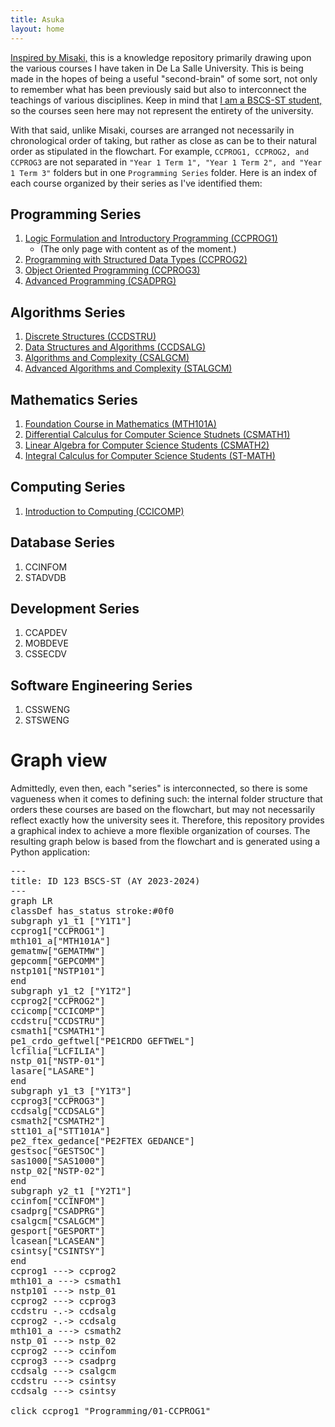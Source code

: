 ```yaml
---
title: Asuka
layout: home
---
```


[Inspired by Misaki,](https://lowestofthe1ow.github.io/misaki-quartz/) this is a knowledge repository primarily drawing upon the various courses I have taken in De La Salle University. This is being made in the hopes of being a useful "second-brain" of some sort, not only to remember what has been previously said but also to interconnect the teachings of various disciplines. Keep in mind that [I am a BSCS-ST student,](https://www.dlsu.edu.ph/colleges/ccs/undergraduate-degree-programs/cs-st/) so the courses seen here may not represent the entirety of the university.

With that said, unlike Misaki, courses are arranged not necessarily in chronological order of taking, but rather as close as can be to their natural order as stipulated in the flowchart. For example, `CCPROG1, CCPROG2, and CCPROG3` are not separated in `"Year 1 Term 1", "Year 1 Term 2", and "Year 1 Term 3"` folders but in one `Programming Series` folder. Here is an index of each course organized by their series as I've identified them:

## Programming Series
1. [Logic Formulation and Introductory Programming (CCPROG1)](Programming/01-CCPROG1/index.md)
   * (The only page with content as of the moment.)
2. [Programming with Structured Data Types (CCPROG2)](Programming/02-CCPROG2/index.md)
3. [Object Oriented Programming (CCPROG3)](Programming/03-CCPROG3/index.md)
4. [Advanced Programming (CSADPRG)](Programming/04-CSADPRG/index.md)

## Algorithms Series
1. [Discrete Structures (CCDSTRU)](Algorithms/01-CCDSTRU/index)
2. [Data Structures and Algorithms (CCDSALG)](Algorithms/02-CCDSALG/index.md)
3. [Algorithms and Complexity (CSALGCM)](Algorithms/03-CSALGCM/index)
4. [Advanced Algorithms and Complexity (STALGCM)](Algorithms/04-STALGCM/index)

## Mathematics Series
1. [Foundation Course in Mathematics (MTH101A)](Mathematics/01-MTH101A/index.md)
2. [Differential Calculus for Computer Science Studnets (CSMATH1)](Mathematics/02-CSMATH1/index.md)
3. [Linear Algebra for Computer Science Students (CSMATH2)](Mathematics/03-CSMATH2/index.md)
4. [Integral Calculus for Computer Science Students (ST-MATH)](Mathematics/04-ST-MATH/index.md)

## Computing Series
1. [Introduction to Computing (CCICOMP)](Computing/01-CCICOMP/index.md)

## Database Series
1. CCINFOM
1. STADVDB

## Development Series
1. CCAPDEV
1. MOBDEVE
1. CSSECDV

## Software Engineering Series
1. CSSWENG
1. STSWENG

# Graph view
Admittedly, even then, each "series" is interconnected, so there is some vagueness when it comes to defining such: the internal folder structure that orders these courses are based on the flowchart, but may not necessarily reflect exactly how the university sees it. Therefore, this repository provides a graphical index to achieve a more flexible organization of courses. The resulting graph below is based from the flowchart and is generated using a Python application:

<pre class="mermaid">
---
title: ID 123 BSCS-ST (AY 2023-2024)
---
graph LR
classDef has_status stroke:#0f0
subgraph y1_t1 ["Y1T1"]
ccprog1["CCPROG1"]
mth101_a["MTH101A"]
gematmw["GEMATMW"]
gepcomm["GEPCOMM"]
nstp101["NSTP101"]
end
subgraph y1_t2 ["Y1T2"]
ccprog2["CCPROG2"]
ccicomp["CCICOMP"]
ccdstru["CCDSTRU"]
csmath1["CSMATH1"]
pe1_crdo_geftwel["PE1CRDO GEFTWEL"]
lcfilia["LCFILIA"]
nstp_01["NSTP-01"]
lasare["LASARE"]
end
subgraph y1_t3 ["Y1T3"]
ccprog3["CCPROG3"]
ccdsalg["CCDSALG"]
csmath2["CSMATH2"]
stt101_a["STT101A"]
pe2_ftex_gedance["PE2FTEX GEDANCE"]
gestsoc["GESTSOC"]
sas1000["SAS1000"]
nstp_02["NSTP-02"]
end
subgraph y2_t1 ["Y2T1"]
ccinfom["CCINFOM"]
csadprg["CSADPRG"]
csalgcm["CSALGCM"]
gesport["GESPORT"]
lcasean["LCASEAN"]
csintsy["CSINTSY"]
end
ccprog1 ---> ccprog2
mth101_a ---> csmath1
nstp101 ---> nstp_01
ccprog2 ---> ccprog3
ccdstru -.-> ccdsalg
ccprog2 -.-> ccdsalg
mth101_a ---> csmath2
nstp_01 ---> nstp_02
ccprog2 ---> ccinfom
ccprog3 ---> csadprg
ccdsalg ---> csalgcm
ccdstru ---> csintsy
ccdsalg ---> csintsy

click ccprog1 "Programming/01-CCPROG1"
</pre>

